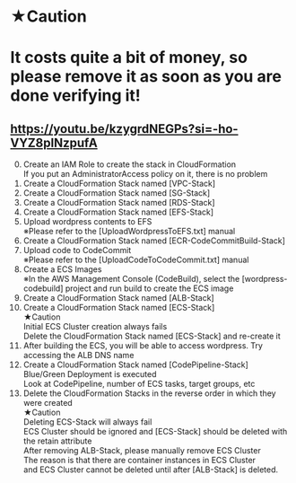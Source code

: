 # ★Caution
# It costs quite a bit of money, so please remove it as soon as you are done verifying it!

## https://youtu.be/kzygrdNEGPs?si=-ho-VYZ8pINzpufA

0. Create an IAM Role to create the stack in CloudFormation<br>
   If you put an AdministratorAccess policy on it, there is no problem
1. Create a CloudFormation Stack named [VPC-Stack]
2. Create a CloudFormation Stack named [SG-Stack]
3. Create a CloudFormation Stack named [RDS-Stack]
4. Create a CloudFormation Stack named [EFS-Stack]
5. Upload wordpress contents to EFS<br>
    ※Please refer to the [UploadWordpressToEFS.txt] manual
6. Create a CloudFormation Stack named [ECR-CodeCommitBuild-Stack]
7. Upload code to CodeCommit<br>
    ※Please refer to the [UploadCodeToCodeCommit.txt] manual
8. Create a ECS Images<br>
    ※In the AWS Management Console (CodeBuild), select the [wordpress-codebuild] project and run build to create the ECS image
9. Create a CloudFormation Stack named [ALB-Stack]
10. Create a CloudFormation Stack named [ECS-Stack]<br>
★Caution<br>
    Initial ECS Cluster creation always fails<br>
    Delete the CloudFormation Stack named [ECS-Stack] and re-create it
11. After building the ECS, you will be able to access wordpress. Try accessing the ALB DNS name
12. Create a CloudFormation Stack named [CodePipeline-Stack]<br>
    Blue/Green Deployment is executed<br>
    Look at CodePipeline, number of ECS tasks, target groups, etc
13. Delete the CloudFormation Stacks in the reverse order in which they were created<br>
★Caution<br>
    Deleting ECS-Stack will always fail<br>
    ECS Cluster should be ignored and [ECS-Stack] should be deleted with the retain attribute<br>
    After removing ALB-Stack, please manually remove ECS Cluster<br>
    The reason is that there are container instances in ECS Cluster<br>
    and ECS Cluster cannot be deleted until after [ALB-Stack] is deleted.
